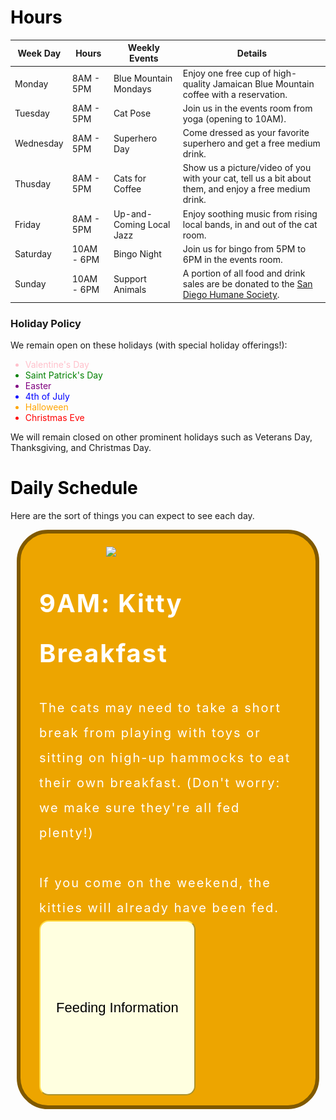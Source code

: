 <meta name="viewport" content="width=device-width, initial-scale=1.0">
<style>
  .eventbox {
    font-size: 20px;
    letter-spacing: 2px;
    margin: 10px;
    background: #444444;
    line-height: 2;
    border: solid 6px black;
    border-radius: 50px;
    padding: 16px 30px 16px;
    color: white;
  }
  .button{
    width: 100%;
    height: 7vh;
    background #3c5077;
    display: flex;
    align-items: center
    justify-content: center;
}
.btn{
    padding: 10px 25px;
    background: #ffffe0;
    border: 3;
    border-color: #FFDB45; 
    outline: none;
    cursor: pointer;
    font-size: 22px;
    font-weight: 500;
    border-radius: 15px;
}
  .popup{
    width: 400px;
    background: #F8E69A;
    border-radius: 20px;
    position: absolute;
    top: 0;
    left: 50%;
    transform: translate(-50%,-50%) scale(0.1);
    text-align: center;
    padding: 0 30px 30px;
    color: #333;
    visibility: hidden;
    transition: transform 0.3s, top 0.3s;
  }
  .open-popup{
  visibility: visible;
  top: 50%;
  transform: translate(-50%,20%) scale(1);
  }
  .popup img{
    width: 100px;
    margin-top: -40px;
  }
  .popup h2{
    font-size: 38px;
    font-weight: 500;
    margin: 30px 0 10px;
  }
  .popup button{
    width: 100%;
    margin-top: 50px;
    padding: 10px 0;
    background: #ff941c;
    color: #fff;
    border: 0;
    outline: none;
    font-size: 18px;
    border-radius: 4px;
    cursor: pointer;
    box-shadow: 0 2px 5px rgba(0, 0, 0, 0.2);
  }
</style>
<h1 style="color:black">Hours</h1>

| Week Day | Hours | Weekly Events | Details |
| --- | --- | --- | --- |
| Monday | 8AM - 5PM | Blue Mountain Mondays | Enjoy one free cup of high-quality Jamaican Blue Mountain coffee with a reservation. |
| Tuesday | 8AM - 5PM | Cat Pose | Join us in the events room from yoga (opening to 10AM). |
| Wednesday | 8AM - 5PM | Superhero Day | Come dressed as your favorite superhero and get a free medium drink. |
| Thusday | 8AM - 5PM | Cats for Coffee | Show us a picture/video of you with your cat, tell us a bit about them, and enjoy a free medium drink. |
| Friday | 8AM - 5PM | Up-and-Coming Local Jazz | Enjoy soothing music from rising local bands, in and out of the cat room. |
| Saturday | 10AM - 6PM | Bingo Night |Join us for bingo from 5PM to 6PM in the events room. |
| Sunday | 10AM - 6PM | Support Animals | A portion of all food and drink sales are be donated to the [San Diego Humane Society](https://www.sdhumane.org/). |

### Holiday Policy

We remain open on these holidays (with special holiday offerings!):

<ul>
  <li style="color:pink">Valentine's Day</li>
  <li style="color:green">Saint Patrick's Day</li>
  <li style="color:purple">Easter</li>
  <li style="color:blue">4th of July</li>
  <li style="color:orange">Halloween</li>
  <li style="color:red">Christmas Eve</li>
</ul>

We will remain closed on other prominent holidays such as Veterans Day, Thanksgiving, and Christmas Day.

<h1 style="color:black">Daily Schedule</h1>

Here are the sort of things you can expect to see each day.

<div class="eventbox" style="border:solid 6px #805900;background:#EDA500">
    <img src="{{site.baseurl}}/images/cat-cafe-maui-11-1024x576.jpeg" width="300px" style="float:right;padding: 5px 5px 5px 5px">   
    <h1 style="color:white">9AM: Kitty Breakfast</h1>
    The cats may need to take a short break from playing with toys or sitting on high-up hammocks to eat their own breakfast. (Don't worry: we make sure they're all fed plenty!)<br><br>If you come on the weekend, the kitties will already have been fed.
    <div class="button">
      <button type="submit" class="btn" onclick="openPopup()">Feeding Information</button>
      <div class="popup" id="popup">
        <img src="https://raw.githubusercontent.com/drewreed2005/cafegato/gh-pages/images/01-09-23-cat2.webp">
        <br><br>
        <h1 style="color:black"><b>Feeding Information</b></h1>
        <p style="font-size:18">Cats are fed, depending on their age and size, 1/3 of a cup to 1/2 of a cup of wet food per day, plus supplemental dry food accessible to them at any time. Our cats always have access to clean water in multiple separate bowls, filtered and replaced daily (sometimes multiple times daily). Purina ONE, our sponsors, is the provider of our wet and dry food. Switching the flavor of food can cause cats with sensitive stomachs to temporarily deal with digestive issues, so we make sure to</p>
        <button type="button" onclick="closePopup()">Close</button>
</div>
<script>
let popup = document.getElementById("popup");
function openPopup(){
  popup.classList.add("open-popup");
}
function closePopup(){
  popup.classList.remove("open-popup");
}
</script>